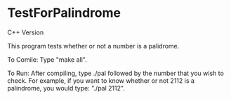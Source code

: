 # TestForPalindrome
C++ Version

This program tests whether or not a number is a palidrome.

To Comile: Type "make all". 

To Run: After compiling, type ./pal followed by the number that you wish to check. For example, if you want to know whether
        or not 2112 is a palindrome, you would type: "./pal 2112".  
